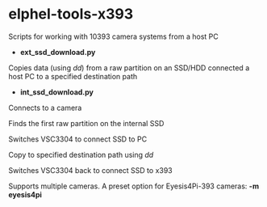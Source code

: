 # elphel-tools-x393

Scripts for working with 10393 camera systems from a host PC

* **ext_ssd_download.py**

Copies data (using *dd*) from a raw partition on an SSD/HDD connected a host PC to a specified destination path

* **int_ssd_download.py**

Connects to a camera

Finds the first raw partition on the internal SSD

Switches VSC3304 to connect SSD to PC

Copy to specified destination path using *dd*

Switches VSC3304 back to connect SSD to x393

Supports multiple cameras. A preset option for Eyesis4Pi-393 cameras: **-m eyesis4pi**
